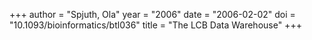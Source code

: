 +++
author = "Spjuth, Ola"
year = "2006"
date = "2006-02-02"
doi = "10.1093/bioinformatics/btl036"
title = "The LCB Data Warehouse"
+++

